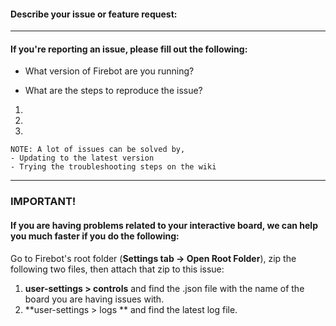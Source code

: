 #### Describe your issue or feature request:



-----------------------------------------------------------------------
#### If you're reporting an issue, please fill out the following:

- What version of Firebot are you running?


- What are the steps to reproduce the issue?
1)
2)
3)


```
NOTE: A lot of issues can be solved by,
- Updating to the latest version
- Trying the troubleshooting steps on the wiki
```
-----------------------------------------------------------------------
### IMPORTANT!
#### If you are having problems related to your interactive board, we can help you much faster if you do the following:

Go to Firebot's root folder (**Settings tab -> Open Root Folder**), zip the following two files, then attach that zip to this issue:
1) **user-settings > controls** and find the .json file with the name of the board you are having issues with.
2) **user-settings > logs ** and find the latest log file.
